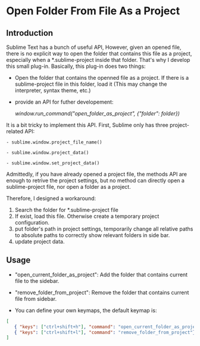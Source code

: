 # Open Folder From File As a Project

## Introduction

Sublime Text has a bunch of useful API, However, given an opened file, there is no explicit way to open the folder that contains this file as a project, especially when a *.sublime-project inside that folder. That's why I develop this small plug-in. Basically, this plug-in does two things:

- Open the folder that contains the openned file as a project. If there is a sublime-project file in this folder, load it (This may change the interpreter, syntax theme, etc.)
- provide an API for futher developement:

  *window.run_command("open_folder_as_project", {"folder": folder})*


It is a bit tricky to implement this API. First, Sublime only has three project-related API:

    - sublime.window.project_file_name()

    - sublime.window.project_data()

    - sublime.window.set_project_data()

Admittedly, if you have already opened a project file, the methods API are enough to retrive the project settings, but no method can directly open a sublime-project file, nor open a folder as a project.

Therefore, I designed a workaround:
1. Search the folder for *.sublime-project file
2. If exist, load this file. Otherwise create a temporary project configuration.
3. put folder's path in project settings, temporarily change all relative paths to absolute paths to correctly show relevant folders in side bar.
4. update project data.


## Usage
- "open_current_folder_as_project": Add the folder that contains current file to the sidebar.

- "remove_folder_from_project": Remove the folder that contains current file from sidebar.

- You can define your own keymaps, the default keymap is:
```json
[
   { "keys": ["ctrl+shift+h"], "command": "open_current_folder_as_project"},
   { "keys": ["ctrl+shift+l"], "command": "remove_folder_from_project"}
]
```
